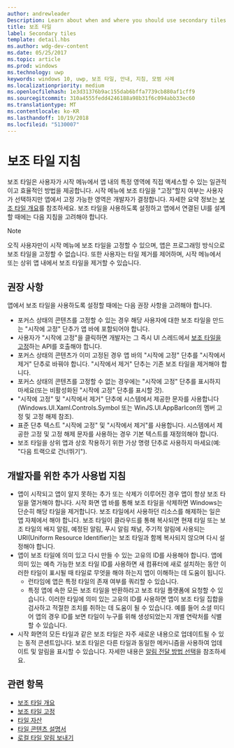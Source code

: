 ```yaml
---
author: andrewleader
Description: Learn about when and where you should use secondary tiles in your UWP app.
title: 보조 타일
label: Secondary tiles
template: detail.hbs
ms.author: wdg-dev-content
ms.date: 05/25/2017
ms.topic: article
ms.prod: windows
ms.technology: uwp
keywords: windows 10, uwp, 보조 타일, 안내, 지침, 모범 사례
ms.localizationpriority: medium
ms.openlocfilehash: 1e3d31376b9ac155dab6bffa7739cb880af1cff9
ms.sourcegitcommit: 310a4555fedd4246188a98b31f6c094abb33ec60
ms.translationtype: MT
ms.contentlocale: ko-KR
ms.lasthandoff: 10/19/2018
ms.locfileid: "5130007"
---
```

# <a name="secondary-tile-guidance"></a>보조 타일 지침


보조 타일은 사용자가 시작 메뉴에서 앱 내의 특정 영역에 직접 액세스할 수 있는 일관적이고 효율적인 방법을 제공합니다. 시작 메뉴에 보조 타일을 "고정"할지 여부는 사용자가 선택하지만 앱에서 고정 가능한 영역은 개발자가 결정합니다. 자세한 요약 정보는 [보조 타일 개요](secondary-tiles.md)를 참조하세요. 보조 타일을 사용하도록 설정하고 앱에서 연결된 UI를 설계할 때에는 다음 지침을 고려해야 합니다.

> [!NOTE]
> 오직 사용자만이 시작 메뉴에 보조 타일을 고정할 수 있으며, 앱은 프로그래밍 방식으로 보조 타일을 고정할 수 없습니다. 또한 사용자는 타일 제거를 제어하며, 시작 메뉴에서 또는 상위 앱 내에서 보조 타일을 제거할 수 있습니다.


## <a name="recommendations"></a>권장 사항

앱에서 보조 타일을 사용하도록 설정할 때에는 다음 권장 사항을 고려해야 합니다.

* 포커스 상태의 콘텐츠를 고정할 수 있는 경우 해당 사용자에 대한 보조 타일을 만드는 "시작에 고정" 단추가 앱 바에 포함되어야 합니다.
* 사용자가 "시작에 고정"을 클릭하면 개발자는 그 즉시 UI 스레드에서 [보조 타일을 고정](secondary-tiles-pinning.md)하는 API를 호출해야 합니다.
* 포커스 상태의 콘텐츠가 이미 고정된 경우 앱 바의 "시작에 고정" 단추를 "시작에서 제거" 단추로 바꿔야 합니다. "시작에서 제거" 단추는 기존 보조 타일을 제거해야 합니다.
* 포커스 상태의 콘텐츠를 고정할 수 없는 경우에는 "시작에 고정" 단추를 표시하지 마세요(또는 비활성화된 "시작에 고정" 단추를 표시할 것).
* "시작에 고정" 및 "시작에서 제거" 단추에 시스템에서 제공한 문자를 사용합니다(Windows.UI.Xaml.Controls.Symbol 또는 WinJS.UI.AppBarIcon의 멤버 고정 및 고정 해제 참조).
* 표준 단추 텍스트 "시작에 고정" 및 "시작에서 제거"를 사용합니다. 시스템에서 제공한 고정 및 고정 해제 문자를 사용하는 경우 기본 텍스트를 재정의해야 합니다.
* 보조 타일을 상위 앱과 상호 작용하기 위한 가상 명령 단추로 사용하지 마세요(예: "다음 트랙으로 건너뛰기").


## <a name="additional-usage-guidance-for-devs"></a>개발자를 위한 추가 사용법 지침

* 앱이 시작되고 앱이 알지 못하는 추가 또는 삭제가 이루어진 경우 앱이 항상 보조 타일을 열거해야 합니다. 시작 화면 앱 바를 통해 보조 타일을 삭제하면 Windows는 단순히 해당 타일을 제거합니다. 보조 타일에서 사용하던 리소스를 해제하는 일은 앱 자체에서 해야 합니다. 보조 타일이 클라우드를 통해 복사되면 현재 타일 또는 보조 타일의 배지 알림, 예정된 알림, 푸시 알림 채널, 주기적 알림에 사용되는 URI(Uniform Resource Identifier)는 보조 타일과 함께 복사되지 않으며 다시 설정해야 합니다.
* 앱이 보조 타일에 의미 있고 다시 만들 수 있는 고유의 ID를 사용해야 합니다. 앱에 의미 있는 예측 가능한 보조 타일 ID를 사용하면 새 컴퓨터에 새로 설치하는 동안 이러한 타일이 표시될 때 타일로 무엇을 해야 하는지 앱이 이해하는 데 도움이 됩니다.
  * 런타임에 앱은 특정 타일의 존재 여부를 쿼리할 수 있습니다.
  * 특정 앱에 속한 모든 보조 타일을 반환하라고 보조 타일 플랫폼에 요청할 수 있습니다. 이러한 타일에 의미 있는 고유의 ID를 사용하면 앱이 보조 타일 집합을 검사하고 적절한 조치를 취하는 데 도움이 될 수 있습니다. 예를 들어 소셜 미디어 앱의 경우 ID를 보면 타일이 누구를 위해 생성되었는지 개별 연락처를 식별할 수 있습니다.
* 시작 화면의 모든 타일과 같은 보조 타일은 자주 새로운 내용으로 업데이트될 수 있는 동적 콘센트입니다. 보조 타일은 다른 타일과 동일한 메커니즘을 사용하여 업데이트 및 알림을 표시할 수 있습니다. 자세한 내용은 [알림 전달 방법 선택](choosing-a-notification-delivery-method.md)을 참조하세요.


## <a name="related"></a>관련 항목

* [보조 타일 개요](secondary-tiles.md)
* [보조 타일 고정](secondary-tiles-pinning.md)
* [타일 자산](app-assets.md)
* [타일 콘텐츠 설명서](create-adaptive-tiles.md)
* [로컬 타일 알림 보내기](sending-a-local-tile-notification.md)
